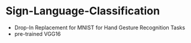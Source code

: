 # Sign-Language-Classification
- Drop-In Replacement for MNIST for Hand Gesture Recognition Tasks
- pre-trained VGG16
